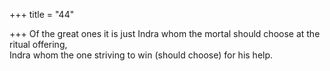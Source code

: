 +++
title = "44"

+++
Of the great ones it is just Indra whom the mortal should choose at the  ritual offering,  
Indra whom the one striving to win (should choose) for his help.  